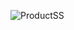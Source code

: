 ![ProductSS](https://github.com/Safinadaf/MandiOnNet/assets/161799539/544df5fc-683a-4d13-b8a5-b39b92a7045c)
